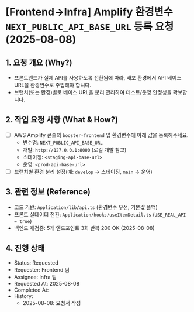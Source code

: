 # [Frontend→Infra] Amplify 환경변수 `NEXT_PUBLIC_API_BASE_URL` 등록 요청 (2025-08-08)

## 1. 요청 개요 (Why?)

- 프론트엔드가 실제 API를 사용하도록 전환됨에 따라, 배포 환경에서 API 베이스 URL을 환경변수로 주입해야 합니다.
- 브랜치(또는 환경)별로 베이스 URL을 분리 관리하여 테스트/운영 안정성을 확보합니다.

## 2. 작업 요청 사항 (What & How?)

- [ ] AWS Amplify 콘솔의 `booster-frontend` 앱 환경변수에 아래 값을 등록해주세요.
  - 변수명: `NEXT_PUBLIC_API_BASE_URL`
  - 개발: `http://127.0.0.1:8000` (로컬 개발 참고)
  - 스테이징: `<staging-api-base-url>`
  - 운영: `<prod-api-base-url>`
- [ ] 브랜치별 환경 분리 설정(예: `develop` → 스테이징, `main` → 운영)

## 3. 관련 정보 (Reference)

- 코드 기반: `Application/lib/api.ts` (환경변수 우선, 기본값 폴백)
- 프론트 실데이터 전환: `Application/hooks/useItemDetail.ts` (`USE_REAL_API = true`)
- 백엔드 재검증: 5개 엔드포인트 3회 반복 200 OK (2025-08-08)

## 4. 진행 상태

- Status: Requested
- Requester: Frontend 팀
- Assignee: Infra 팀
- Requested At: 2025-08-08
- Completed At:
- History:
  - 2025-08-08: 요청서 작성
